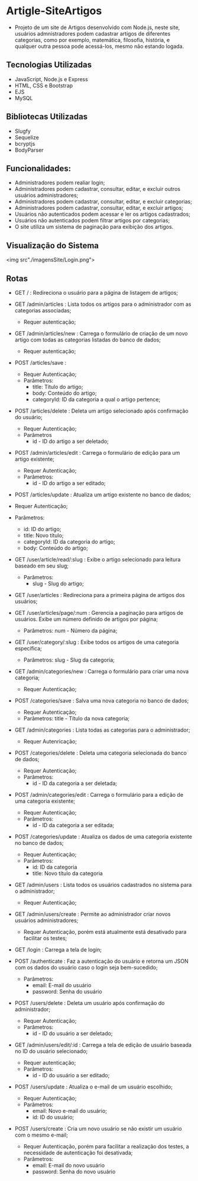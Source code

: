 # Artigle-SiteArtigos
* Projeto de um site de Artigos desenvolvido com Node.js, neste site, usuários admnistradores podem cadastrar artigos de diferentes categorias, como por exemplo,
matemática, filosofia, história, e qualquer outra pessoa pode acessá-los, mesmo não estando logada.

## Tecnologias Utilizadas
* JavaScript, Node.js e Express
* HTML, CSS e Bootstrap
* EJS
* MySQL

## Bibliotecas Utilizadas
* Slugfy
* Sequelize
* bcryptjs
* BodyParser
  
## Funcionalidades:
* Administradores podem realiar login;
* Administradores podem cadastrar, consultar, editar, e excluir outros usuários administradores;
* Administradores podem cadastrar, consultar, editar, e excluir categorias;
* Administradores podem cadastrar, consultar, editar, e excluir artigos;
* Usuários não autenticados podem acessar e ler os artigos cadastrados;
* Usuários não autenticados podem filtrar artigos por categorias;
* O site utiliza um sistema de paginação para exibição dos artigos.

## Visualização do Sistema
<img src"./imagensSite/Login.png">
## Rotas
* GET / : Redireciona o usuário para a página de listagem de artigos;
  
* GET /admin/articles : Lista todos os artigos para o administrador com as categorias associadas;
  * Requer autenticação;
    
* GET /admin/articles/new : Carrega o formulário de criação de um novo artigo com todas as categorias listadas do banco de dados;
  * Requer autenticação;
    
* POST /articles/save :
  * Requer Autenticação;
  * Parâmetros:
    * title: Título do artigo;
    * body: Conteúdo do artigo;
    * categoryId: ID da categoria a qual o artigo pertence;

* POST /articles/delete : Deleta um artigo selecionado após confirmação do usuário;
  * Requer Autenticação;
  * Parâmetros
    * id - ID do artigo a ser deletado;
   
* POST /admin/articles/edit : Carrega o formulário de edição para um artigo existente;
  * Requer Autenticação;
  * Parâmetros:
    * id - ID do artigo a ser editado;
   
* POST /articles/update : Atualiza um artigo existente no banco de dados;
 * Requer Autenticação;
 * Parâmetros:
   * id: ID do artigo;
   * title: Novo título;
   * categoryId: ID da categoria do artigo;
   * body: Conteúdo do artigo;
  
* GET /user/article/read/:slug :  Exibe o artigo selecionado para leitura baseado em seu slug;
  * Parâmetros:
     * slug - Slug do artigo;
   
* GET /user/articles : Redireciona para a primeira página de artigos dos usuários;

* GET /user/articles/page/:num : Gerencia a paginação para artigos de usuários. Exibe um número definido de artigos por página;
  * Parâmetros: num - Número da página;
 
* GET /user/category/:slug : Exibe todos os artigos de uma categoria específica;
  * Parâmetros: slug - Slug da categoria;
 
* GET /admin/categories/new : Carrega o formulário para criar uma nova categoria;
  * Requer Autenticação;
 
* POST /categories/save : Salva uma nova categoria no banco de dados;
  * Requer Autenticação;
  * Parâmetros: title - Título da nova categoria;
 
* GET /admin/categories : Lista todas as categorias para o administrador;
  * Requer Autenricação;
 
* POST /categories/delete : Deleta uma categoria selecionada do banco de dados;
   * Requer Autenticação;
   * Parâmetros:
     * id - ID da categoria a ser deletada;
       
* POST /admin/categories/edit : Carrega o formulário para a edição de uma categoria existente;
  * Requer Autenticação;
  * Parâmetros:
    * id - ID da categoria a ser editada;
   
* POST /categories/update : Atualiza os dados de uma categoria existente no banco de dados;
  * Requer Autenticação;
  * Parâmetros:
    * id: ID da categoria
    * title: Novo título da categoria

* GET /admin/users : Lista todos os usuários cadastrados no sistema para o administrador;
  * Requer Autenticação;
    
* GET /admin/users/create : Permite ao administrador criar novos usuários administradores;
  * Requer Autenticação, porém está atualmente está desativado para facilitar os testes;
 
* GET /login : Carrega a tela de login;

* POST /authenticate : Faz a autenticação do usuário e retorna um JSON com os dados do usuário caso o login seja bem-sucedido;
  * Parâmetros:
    * email: E-mail do usuário
    * password: Senha do usuário
   
* POST /users/delete : Deleta um usuário após confirmação do administrador;
  * Requer Autenticação;
  * Parâmetros:
    * id - ID do usuário a ser deletado;
   
* GET /admin/users/edit/:id : Carrega a tela de edição de usuário baseada no ID do usuário selecionado;
  * Requer autenticação;
  * Parâmetros:
    * id - ID do usuário a ser editado;
   
* POST /users/update : Atualiza o e-mail de um usuário escolhido;
  * Requer Autenticação;
  * Parâmetros:
    * email: Novo e-mail do usuário;
    * id: ID do usuário;
   
* POST /users/create :  Cria um novo usuário se não existir um usuário com o mesmo e-mail;
  * Requer Autenticação, porém para facilitar a realização dos testes, a necessidade de autenticação foi desativada;
  * Parâmetros:
    * email: E-mail do novo usuário
    * password: Senha do novo usuário
